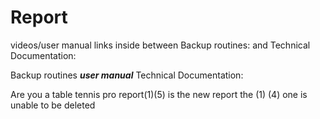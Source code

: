# Report
videos/user  manual links inside between Backup routines: and Technical Documentation:


Backup routines
***user manual***
Technical Documentation:

Are you a table tennis pro report(1)(5) is the new report the (1) (4) one is unable to be deleted

